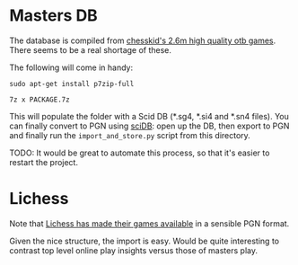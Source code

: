 # Masters DB

The database is compiled from [chesskid's 2.6m high quality otb games](https://sourceforge.net/projects/codekiddy-chess/files/Databases/Update4/).
There seems to be a real shortage of these.

The following will come in handy:

`sudo apt-get install p7zip-full`

`7z x PACKAGE.7z`

This will populate the folder with a Scid DB (\*.sg4, \*.si4 and \*.sn4 files).
You can finally convert to PGN using [sciDB](http://scidb.sourceforge.net/): open up the DB, then export to PGN and finally run the `import_and_store.py` script from this directory.

TODO: It would be great to automate this process, so that it's easier to restart the project. 

# Lichess

Note that [Lichess has made their games available]((here)[https://database.lichess.org/]) in a sensible PGN format.

Given the nice structure, the import is easy. Would be quite interesting to contrast top level online play insights versus those of masters play.